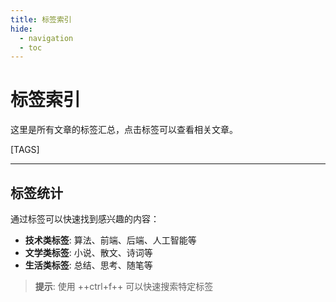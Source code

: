 ```yaml
---
title: 标签索引
hide:
  - navigation
  - toc
---
```


# 标签索引

这里是所有文章的标签汇总，点击标签可以查看相关文章。

[TAGS]

---

## 标签统计

通过标签可以快速找到感兴趣的内容：

- **技术类标签**: 算法、前端、后端、人工智能等
- **文学类标签**: 小说、散文、诗词等
- **生活类标签**: 总结、思考、随笔等

> **提示**: 使用 ++ctrl+f++ 可以快速搜索特定标签